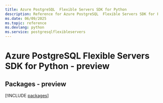 ```yaml
---
title: Azure PostgreSQL  Flexible Servers SDK for Python
description: Reference for Azure PostgreSQL  Flexible Servers SDK for Python
ms.date: 06/09/2025
ms.topic: reference
ms.devlang: python
ms.service: postgresqlflexibleservers
---
```

# Azure PostgreSQL  Flexible Servers SDK for Python - preview
## Packages - preview
[!INCLUDE [packages](postgresql--flexible-servers-index.md)]